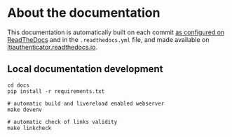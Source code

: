 # About the documentation

This documentation is automatically built on each commit [as configured on
ReadTheDocs](https://readthedocs.org/projects/ltiauthenticator/) and
in the `.readthedocs.yml` file, and made available on
[ltiauthenticator.readthedocs.io](https://ltiauthenticator.readthedocs.io/en/latest/).

## Local documentation development

```shell
cd docs
pip install -r requirements.txt
```

```shell
# automatic build and livereload enabled webserver
make devenv

# automatic check of links validity
make linkcheck
```
